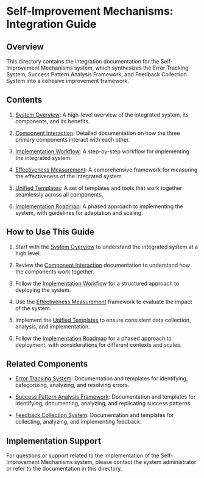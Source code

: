 # Self-Improvement Mechanisms: Integration Guide

## Overview

This directory contains the integration documentation for the Self-Improvement Mechanisms system, which synthesizes the Error Tracking System, Success Pattern Analysis Framework, and Feedback Collection System into a cohesive improvement framework.

## Contents

1. [System Overview](./system_overview.md): A high-level overview of the integrated system, its components, and its benefits.

2. [Component Interaction](./component_interaction.md): Detailed documentation on how the three primary components interact with each other.

3. [Implementation Workflow](./implementation_workflow.md): A step-by-step workflow for implementing the integrated system.

4. [Effectiveness Measurement](./effectiveness_measurement.md): A comprehensive framework for measuring the effectiveness of the integrated system.

5. [Unified Templates](./unified_templates.md): A set of templates and tools that work together seamlessly across all components.

6. [Implementation Roadmap](./implementation_roadmap.md): A phased approach to implementing the system, with guidelines for adaptation and scaling.

## How to Use This Guide

1. Start with the [System Overview](./system_overview.md) to understand the integrated system at a high level.

2. Review the [Component Interaction](./component_interaction.md) documentation to understand how the components work together.

3. Follow the [Implementation Workflow](./implementation_workflow.md) for a structured approach to deploying the system.

4. Use the [Effectiveness Measurement](./effectiveness_measurement.md) framework to evaluate the impact of the system.

5. Implement the [Unified Templates](./unified_templates.md) to ensure consistent data collection, analysis, and implementation.

6. Follow the [Implementation Roadmap](./implementation_roadmap.md) for a phased approach to deployment, with considerations for different contexts and scales.

## Related Components

- [Error Tracking System](../error_tracking/): Documentation and templates for identifying, categorizing, analyzing, and resolving errors.

- [Success Pattern Analysis Framework](../success_patterns/): Documentation and templates for identifying, documenting, analyzing, and replicating success patterns.

- [Feedback Collection System](../feedback_collection/): Documentation and templates for collecting, analyzing, and implementing feedback.

## Implementation Support

For questions or support related to the implementation of the Self-Improvement Mechanisms system, please contact the system administrator or refer to the documentation in this directory.

